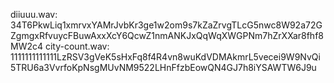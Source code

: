 diiuuu.wav: 34T6PkwLiq1xmrvxYAMrJvbKr3ge1w2om9s7kZaZrvgTLcG5nwc8W92a72GZgmgxRfvuycFBuwAxxXcY6QcwZ1nmANKJxQqWqXWGPNm7hZrXXar8fhf8MW2c4
city-count.wav: 1111111111111LzRSV3gVeK5sHxFq8f4R4vn8wuKdVDMAkmrL5vecei9W9NvQi5TRU6a3VvrfoKpNsgMUvNM9522LHnFfzbEowQN4GJ7h8iYSAWTW6J9u

